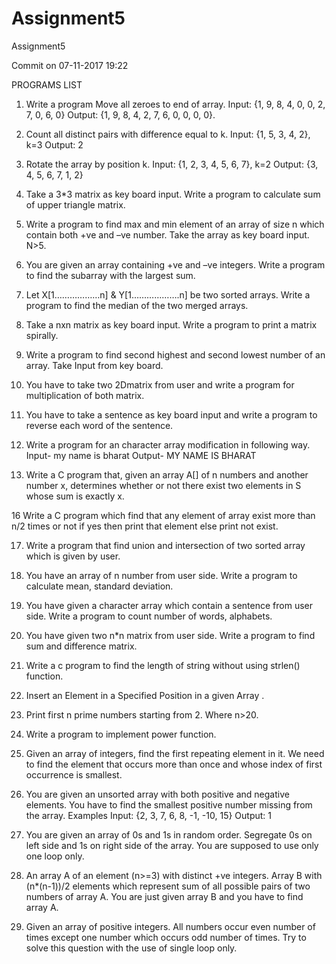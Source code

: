# Assignment5
Assignment5

Commit on 07-11-2017 19:22

PROGRAMS LIST

1.  Write a program Move all zeroes to end of array. 
Input: {1, 9, 8, 4, 0, 0, 2, 7, 0, 6,  0}
Output: {1, 9, 8, 4, 2, 7, 6, 0, 0, 0, 0}.

2.  Count all distinct pairs with difference equal to k. 
Input: {1, 5, 3, 4, 2},  k=3
Output: 2

3.  Rotate the array by position k. 
Input: {1, 2, 3, 4, 5, 6, 7}, k=2 
Output: {3, 4, 5, 6, 7, 1,  2}

4.  Take a 3*3 matrix as key board input. Write a program to calculate sum of upper triangle  matrix.

5.  Write a program to find max and min element of an array of size n which contain both +ve and –ve 
number. Take the array as key board input.  N>5.

6.  You are given an array containing +ve and –ve integers. Write a program to find the subarray 
with the largest sum.

7.  Let X[1………………n] & Y[1……………….n] be two sorted arrays. Write a program to find the median of 
the two merged arrays.

8.  Take a nxn matrix as key board input. Write a program to print a matrix  spirally.

9.  Write a program to find second highest and second lowest number of an array. Take Input from 
key board.

10.  You have to take two 2Dmatrix from user and write a program for multiplication of both  matrix.

11.  You have to take a sentence as key board input and write a program to reverse each word of 
the sentence. 

12.  Write a program for an character array modification in following way. 
Input- my name is bharat
Output- MY NAME IS BHARAT

13.  Write a C program that, given an array A[] of n numbers and another number x, determines 
whether or not there exist two elements in S whose sum is exactly  x.

16 Write a C program which find that any element of array exist more than n/2 times or not if yes 
then print that element else print not exist.

17.  Write a program that find union and intersection of two sorted array which is given by  user.

18.  You have an array of n number from user side. Write a program to calculate mean, standard 
deviation.

19.  You have given a character array which contain a sentence from user side. Write a program to 
count number of words,  alphabets.

20.  You have given two n*n matrix from user side. Write a program to find sum and difference 
matrix.

21.  Write a c program to find the length of string without using strlen()  function.

22.  Insert an Element in a Specified Position in a given Array  .

23.  Print first n prime numbers starting from 2. Where n>20.

24.  Write a program to implement power  function.

25.  Given an array of integers, find the first repeating element in it. We need to find the element 
that occurs more than once and whose index of first occurrence is  smallest.

26.  You are given an unsorted array with both positive and negative elements. You have to find the 
smallest positive number missing from the  array.
Examples
Input: {2, 3, 7, 6, 8, -1, -10,  15} 
Output:  1

27.  You are given an array of 0s and 1s in random order. Segregate 0s on left side and 1s on right 
side of the array. You are supposed to use only one loop  only.

28.  An array A of an element (n>=3) with distinct +ve integers. Array B with (n*(n-1))/2 elements 
which represent sum of all possible pairs of two numbers of array A. You are just given array B 
and you have to find array  A.

29.  Given an array of positive integers. All numbers occur even number of times except one number 
which occurs odd number of times. Try to solve this question with the use of single loop only.
